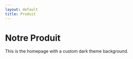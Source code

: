 ```yaml
---
layout: default
title: Produit
---
```


<div class="background" style="background-image: url('{{ site.baseurl }}/assets/images/5.jpg');">
  <h1>Notre Produit</h1>
  <p>This is the homepage with a custom dark theme background.</p>
</div>
